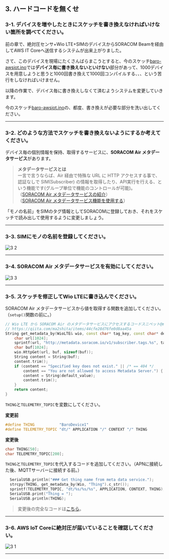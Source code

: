 ## 3. ハードコードを無くせ

### <a name="3-1">3-1. デバイスを増やしたときにスケッチを書き換えなければいけない箇所を調べてください。</a>


前の章で、絶対圧センサ+Wio LTE+SIMのデバイスからSORACOM Beamを経由してAWS IT Coreへ送信するシステムが出来上がりました。

さて、このデバイスを現場にたくさんばらまこうとすると、今のスケッチ[baro-awsiot.ino](sketch/baro-awsiot/baro-awsiot.ino)では**デバイス毎に書き換えないといけない**部分があって、1000デバイスを用意しようと思うと1000回書き換えて1000回コンパイルする、、、という苦行をしなければいけません。

以降の作業で、デバイス毎に書き換えしなくて済むようシステムを変更していきます。

今のスケッチ[baro-awsiot.ino](sketch/baro-awsiot/baro-awsiot.ino)の、都度、書き換えが必要な部分を洗い出してください。

***

### <a name="3-2">3-2. どのような方法でスケッチを書き換えないようにするか考えてください。</a>

デバイス毎の個別情報を保持、取得するサービスに、**SORACOM Air メタデータサービス**があります。

> **メタデータサービスとは**  
> 一言で言うならば、Air 経由で特殊な URL に HTTP アクセスする事で、認証なしで SIM(Subscriber) の情報を取得したり、API実行を行える、という機能です(グループ単位で機能のコントロールが可能)。  
> （[SORACOM Air メタデータサービスの紹介](https://blog.soracom.jp/blog/2015/11/27/air-metadata/)）  
> （[SORACOM Air メタデータサービス機能を使用する](https://dev.soracom.io/jp/start/metadata/)）

「モノの名前」をSIMのタグ情報としてSORACOMに登録しておき、それをスケッチで読み出して使用するように変更しましょう。

***

### <a name="3-3">3-3. SIMにモノの名前を登録してください。</a>

![3 2](media/3-2.png)

***

### <a name="3-4">3-4. SORACOM Air メタデータサービスを有効にしてください。</a>

![3 3](media/3-3.png)

***

### <a name="3-5">3-5. スケッチを修正してWio LTEに書き込んでください。</a>

SORACOM Air メタデータサービスから値を取得する関数を追加してください。（`setup()`関数の前に。）

```cpp
// Wio LTE から SORACOM Air のメタデータサービスにアクセスするコードスニペット@ma2shita
// https://qiita.com/ma2shita/items/44cfe28d76fe0d8aa45a
String get_metadata_by(WioLTE& wio, const char* tag_key, const char* default_value = "") {
    char url[1024];
    sprintf(url, "http://metadata.soracom.io/v1/subscriber.tags.%s", tag_key);
    char buf[1024];
    wio.HttpGet(url, buf, sizeof(buf));
    String content = String(buf);
    content.trim();
    if (content == "Specified key does not exist." || /* == 404 */
        content == "You are not allowed to access Metadata Server.") { /* == 403 */
        content = String(default_value);
        content.trim();
    }
    return content;
}
```

`THING`と`TELEMETRY_TOPIC`を変数にしてください。

**変更前**
```cpp
#define THING           "BaroDevice1"
#define TELEMETRY_TOPIC "dt/" APPLICATION "/" CONTEXT "/" THING
```

**変更後**
```cpp
char THING[50];
char TELEMETRY_TOPIC[200];
```

`THING`と`TELEMETRY_TOPIC`を代入するコードを追加してください。（APNに接続した後、MQTTサーバーに接続する前。）

```cpp
  SerialUSB.println("### Get thing name from meta data service.");
  strcpy(THING, get_metadata_by(Wio, "Thing").c_str());
  sprintf(TELEMETRY_TOPIC, "dt/%s/%s/%s", APPLICATION, CONTEXT, THING);
  SerialUSB.print("Thing = ");
  SerialUSB.println(THING);
```

> 変更後の完全なコードは[こちら](sketch/baro-awsiot2/baro-awsiot2.ino)。

***

### <a name="3-6">3-6. AWS IoT Coreに絶対圧が届いていることを確認してください。</a>

![3 1](media/3-1.png)

***
